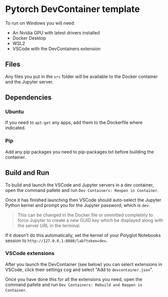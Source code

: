 # Pytorch DevContainer template

To run on Windows you will need:

- An Nvidia GPU with latest drivers installed
- Docker Desktop
- WSL2
- VSCode with the DevContainers extension

## Files
Any files you put in the `src` folder will be available to the Docker container and the Jupyter server.

## Dependencies

### Ubuntu
If you need to `apt-get` any apps, add them to the Dockerfile where indicated.

### Pip
Add any pip packages you need to pip-packages.txt before building the container.

## Build and Run
To build and launch the VSCode and Jupyter servers in a dev container, open the command pallete and run `Dev Containers: Reopen in Container`.

Once it has finished launching then VSCode should auto-select the Jupyter Python kernel and prompt you for the Jupyter password, which is `dev`.

> This can be changed in the Docker file or ommitted completely to force Jupyter to create a new GUID key which be displayed along with the server URL in the terminal.

If it doesn't do this automatically, set the kernel of your Polyglot Notebooks session to `http://127.0.0.1:8888/lab?token=dev`.

### VSCode extensions
After you launch the DevContainer (see below) you can select extensions in VSCode, click their settings cog and select "Add to `devcontainer.json`".

Once you have done this for all the extensions you need, open the command pallete and run `Dev Containers: Rebuild and Reopen in Container`.